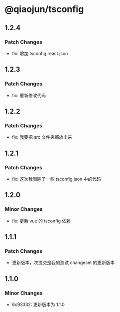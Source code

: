 # @qiaojun/tsconfig

## 1.2.4

### Patch Changes

- fix: 增加 tsconfig.react.json

## 1.2.3

### Patch Changes

- fix: 重新修改代码

## 1.2.2

### Patch Changes

- fix: 我要把 src 文件夹都放出来

## 1.2.1

### Patch Changes

- fix: 这次我删除了一些 tsconfig.json 中的代码

## 1.2.0

### Minor Changes

- fix: 更新 vue 的 tsconfig 依赖

## 1.1.1

### Patch Changes

- 更新版本，次提交是我的测试 changeset 的更新版本

## 1.1.0

### Minor Changes

- 6c93332: 更新版本为 1.1.0
